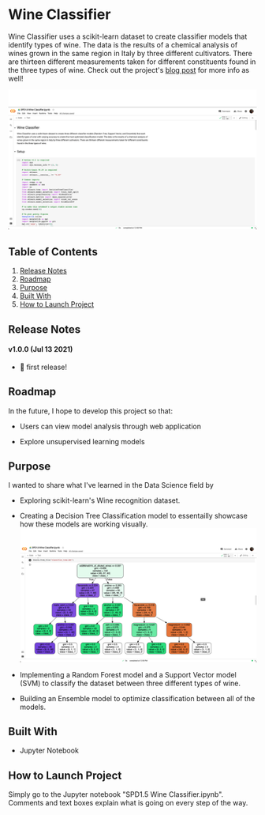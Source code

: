 # Wine Classifier
<!-- Image of product/preferably homepage -->
Wine Classifier uses a scikit-learn dataset to create classifier models that identify types of wine. The data is the results of a chemical analysis of wines grown in the same region in Italy by three different cultivators. There are thirteen different measurements taken for different constituents found in the three types of wine.  Check out the project's [blog post](https://jordanbtansay.medium.com/wine-classifier-7337ad126b3d) for more info as well!

![](/images/spd1.5_capstone_homepage.png)

## Table of Contents
1. [Release Notes](#release-notes)
2. [Roadmap](#roadmap)
3. [Purpose](#purpose)
4. [Built With](#built)
5. [How to Launch Project](#how-to)

<a name="release-notes"/>

## Release Notes
#### v1.0.0    (Jul 13 2021)

- 🎉 first release!

<a name="roadmap"/>

## Roadmap
<!-- More images of product in different functions -->
<!-- Look at Tristan's Lego -->
In the future, I hope to develop this project so that:

- Users can view model analysis through web application

- Explore unsupervised learning models

<a name="purpose"/>

## Purpose
<!-- Why use this product? -->
I wanted to share what I've learned in the Data Science field by
- Exploring scikit-learn's Wine recognition dataset.

- Creating a Decision Tree Classification model to essentailly showcase how these models are working visually.
![](/images/spd1.5_capstone_classifer_tree.png)
- Implementing a Random Forest model and a Support Vector model (SVM) to classify the dataset between three different types of wine.

- Building an Ensemble model to optimize classification between all of the models.

<a name="built"/>

## Built With
- Jupyter Notebook

<a name="how-to"/>

## How to Launch Project
Simply go to the Jupyter notebook "SPD1.5 Wine Classifier.ipynb".  Comments and text boxes explain what is going on every step of the way.
